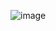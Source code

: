 ![image](https://github.com/FuzzyNum/Reinforcement-Learning/assets/96802442/15f2a5a6-e732-4417-991a-bdc452c9ebcd)
